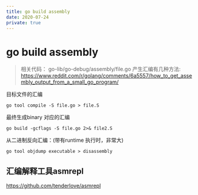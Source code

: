 ```yaml
---
title: go build assembly
date: 2020-07-24
private: true
---
```

# go build assembly
> 相关代码： go-lib/go-debug/assembly/file.go
产生汇编有几种方法: https://www.reddit.com/r/golang/comments/6a5557/how_to_get_assembly_output_from_a_small_go_program/

目标文件的汇编

    go tool compile -S file.go > file.S

最终生成binary 对应的汇编

    go build -gcflags -S file.go 2>& file2.S

从二进制反向汇编：(带有runtime 执行时，非常大)

    go tool objdump executable > disassembly

## 汇编解释工具asmrepl
https://github.com/tenderlove/asmrepl